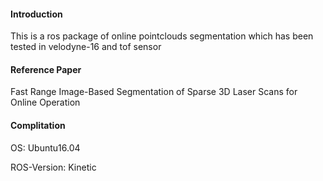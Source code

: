 #### Introduction

This is a ros package of online pointclouds segmentation which has been tested in velodyne-16 and tof sensor

#### Reference Paper

Fast Range Image-Based Segmentation of Sparse 3D Laser Scans for Online Operation

#### Complitation

OS: Ubuntu16.04

ROS-Version: Kinetic